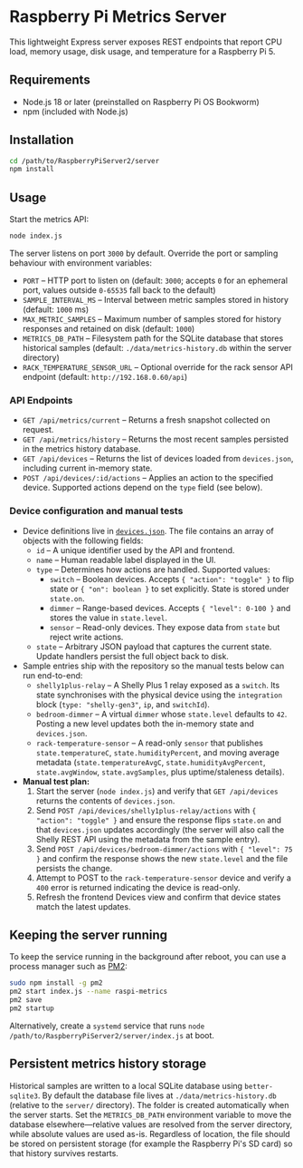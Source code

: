 # Raspberry Pi Metrics Server

This lightweight Express server exposes REST endpoints that report CPU load, memory usage, disk usage, and temperature for a Raspberry Pi 5.

## Requirements

- Node.js 18 or later (preinstalled on Raspberry Pi OS Bookworm)
- npm (included with Node.js)

## Installation

```bash
cd /path/to/RaspberryPiServer2/server
npm install
```

## Usage

Start the metrics API:

```bash
node index.js
```

The server listens on port `3000` by default. Override the port or sampling behaviour with environment variables:

- `PORT` – HTTP port to listen on (default: `3000`; accepts `0` for an ephemeral port, values outside `0-65535` fall back to the default)
- `SAMPLE_INTERVAL_MS` – Interval between metric samples stored in history (default: `1000` ms)
- `MAX_METRIC_SAMPLES` – Maximum number of samples stored for history responses and retained on disk (default: `1000`)
- `METRICS_DB_PATH` – Filesystem path for the SQLite database that stores historical samples (default: `./data/metrics-history.db` within the server directory)
- `RACK_TEMPERATURE_SENSOR_URL` – Optional override for the rack sensor API endpoint (default: `http://192.168.0.60/api`)

### API Endpoints

- `GET /api/metrics/current` – Returns a fresh snapshot collected on request.
- `GET /api/metrics/history` – Returns the most recent samples persisted in the metrics history database.
- `GET /api/devices` – Returns the list of devices loaded from `devices.json`, including current in-memory state.
- `POST /api/devices/:id/actions` – Applies an action to the specified device. Supported actions depend on the `type` field (see below).

### Device configuration and manual tests

- Device definitions live in [`devices.json`](./devices.json). The file contains an array of objects with the following fields:
  - `id` – A unique identifier used by the API and frontend.
  - `name` – Human readable label displayed in the UI.
  - `type` – Determines how actions are handled. Supported values:
    - `switch` – Boolean devices. Accepts `{ "action": "toggle" }` to flip state or `{ "on": boolean }` to set explicitly. State is stored under `state.on`.
    - `dimmer` – Range-based devices. Accepts `{ "level": 0-100 }` and stores the value in `state.level`.
    - `sensor` – Read-only devices. They expose data from `state` but reject write actions.
  - `state` – Arbitrary JSON payload that captures the current state. Update handlers persist the full object back to disk.
- Sample entries ship with the repository so the manual tests below can run end-to-end:
  - `shelly1plus-relay` – A Shelly Plus 1 relay exposed as a `switch`. Its state synchronises with the physical device using the `integration` block (`type: "shelly-gen3"`, `ip`, and `switchId`).
  - `bedroom-dimmer` – A virtual `dimmer` whose `state.level` defaults to `42`. Posting a new level updates both the in-memory state and `devices.json`.
  - `rack-temperature-sensor` – A read-only `sensor` that publishes `state.temperatureC`, `state.humidityPercent`, and moving average metadata (`state.temperatureAvgC`, `state.humidityAvgPercent`, `state.avgWindow`, `state.avgSamples`, plus uptime/staleness details).
- **Manual test plan:**
  1. Start the server (`node index.js`) and verify that `GET /api/devices` returns the contents of `devices.json`.
  2. Send `POST /api/devices/shelly1plus-relay/actions` with `{ "action": "toggle" }` and ensure the response flips `state.on` and that `devices.json` updates accordingly (the server will also call the Shelly REST API using the metadata from the sample entry).
  3. Send `POST /api/devices/bedroom-dimmer/actions` with `{ "level": 75 }` and confirm the response shows the new `state.level` and the file persists the change.
  4. Attempt to POST to the `rack-temperature-sensor` device and verify a `400` error is returned indicating the device is read-only.
  5. Refresh the frontend Devices view and confirm that device states match the latest updates.

## Keeping the server running

To keep the service running in the background after reboot, you can use a process manager such as [PM2](https://pm2.keymetrics.io/):

```bash
sudo npm install -g pm2
pm2 start index.js --name raspi-metrics
pm2 save
pm2 startup
```

Alternatively, create a `systemd` service that runs `node /path/to/RaspberryPiServer2/server/index.js` at boot.

## Persistent metrics history storage

Historical samples are written to a local SQLite database using `better-sqlite3`. By default the database file lives at
`./data/metrics-history.db` (relative to the `server/` directory). The folder is created automatically when the server starts.
Set the `METRICS_DB_PATH` environment variable to move the database elsewhere—relative values are resolved from the server
directory, while absolute values are used as-is. Regardless of location, the file should be stored on persistent storage (for
example the Raspberry Pi's SD card) so that history survives restarts.
